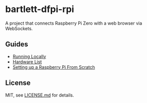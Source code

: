 # bartlett-dfpi-rpi

A project that connects Raspberry Pi Zero with a web browser via WebSockets.

## Guides

- [Running Locally](./guides/running-locally.md)
- [Hardware List](./guides/hardware-list.md)
- [Setting up a Raspberry Pi From Scratch](./guides/full-installation.md)

## License

MIT, see [LICENSE.md](http://github.com/mattdesl/bartlett-dfpi-rpi/blob/master/LICENSE.md) for details.
